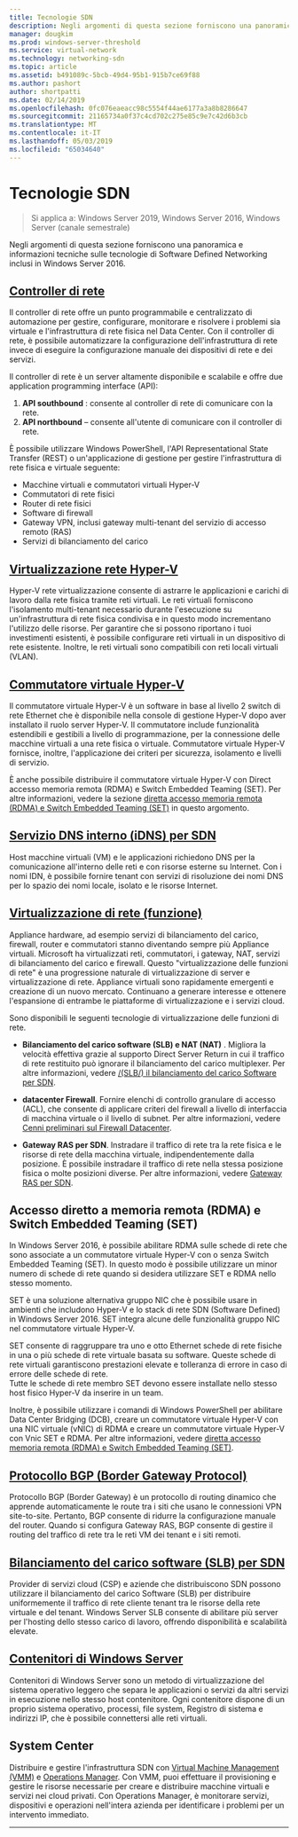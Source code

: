 ```yaml
---
title: Tecnologie SDN
description: Negli argomenti di questa sezione forniscono una panoramica e informazioni tecniche sulle tecnologie di Software Defined Networking inclusi in Windows Server 2016.
manager: dougkim
ms.prod: windows-server-threshold
ms.service: virtual-network
ms.technology: networking-sdn
ms.topic: article
ms.assetid: b491089c-5bcb-49d4-95b1-915b7ce69f88
ms.author: pashort
author: shortpatti
ms.date: 02/14/2019
ms.openlocfilehash: 0fc076eaeacc98c5554f44ae6177a3a8b8286647
ms.sourcegitcommit: 21165734a0f37c4cd702c275e85c9e7c42d6b3cb
ms.translationtype: MT
ms.contentlocale: it-IT
ms.lasthandoff: 05/03/2019
ms.locfileid: "65034640"
---
```

# <a name="sdn-technologies"></a>Tecnologie SDN

>Si applica a: Windows Server 2019, Windows Server 2016, Windows Server (canale semestrale)

Negli argomenti di questa sezione forniscono una panoramica e informazioni tecniche sulle tecnologie di Software Defined Networking inclusi in Windows Server 2016.  

## <a name="network-controllernetwork-controllernetwork-controllermd"></a>[Controller di rete](network-controller/Network-Controller.md)

Il controller di rete offre un punto programmabile e centralizzato di automazione per gestire, configurare, monitorare e risolvere i problemi sia virtuale e l'infrastruttura di rete fisica nel Data Center. Con il controller di rete, è possibile automatizzare la configurazione dell'infrastruttura di rete invece di eseguire la configurazione manuale dei dispositivi di rete e dei servizi. 

Il controller di rete è un server altamente disponibile e scalabile e offre due application programming interface (API):

1. **API southbound** : consente al controller di rete di comunicare con la rete.
2. **API northbound** – consente all'utente di comunicare con il controller di rete.

È possibile utilizzare Windows PowerShell, l'API Representational State Transfer (REST) o un'applicazione di gestione per gestire l'infrastruttura di rete fisica e virtuale seguente:

- Macchine virtuali e commutatori virtuali Hyper-V 
- Commutatori di rete fisici 
- Router di rete fisici 
- Software di firewall 
- Gateway VPN, inclusi gateway multi-tenant del servizio di accesso remoto (RAS) 
- Servizi di bilanciamento del carico 
  
## <a name="hyper-v-network-virtualizationhyper-v-network-virtualizationhyper-v-network-virtualizationmd"></a>[Virtualizzazione rete Hyper-V](hyper-v-network-virtualization/Hyper-V-Network-Virtualization.md)

Hyper-V rete virtualizzazione consente di astrarre le applicazioni e carichi di lavoro dalla rete fisica tramite reti virtuali. Le reti virtuali forniscono l'isolamento multi-tenant necessario durante l'esecuzione su un'infrastruttura di rete fisica condivisa e in questo modo incrementano l'utilizzo delle risorse. Per garantire che si possono riportano i tuoi investimenti esistenti, è possibile configurare reti virtuali in un dispositivo di rete esistente. Inoltre, le reti virtuali sono compatibili con reti locali virtuali (VLAN).
  
## <a name="hyper-v-virtual-switchvirtualizationhyper-v-virtual-switchhyper-v-virtual-switchmd"></a>[Commutatore virtuale Hyper-V](../../../virtualization/hyper-v-virtual-switch/Hyper-V-Virtual-Switch.md) 

Il commutatore virtuale Hyper-V è un software in base al livello 2 switch di rete Ethernet che è disponibile nella console di gestione Hyper-V dopo aver installato il ruolo server Hyper-V. Il commutatore include funzionalità estendibili e gestibili a livello di programmazione, per la connessione delle macchine virtuali a una rete fisica o virtuale. Commutatore virtuale Hyper-V fornisce, inoltre, l'applicazione dei criteri per sicurezza, isolamento e livelli di servizio.
  
È anche possibile distribuire il commutatore virtuale Hyper-V con Direct accesso memoria remota (RDMA) e Switch Embedded Teaming (SET). Per altre informazioni, vedere la sezione [diretta accesso memoria remota (RDMA) e Switch Embedded Teaming (SET)](#remote-direct-memory-access-rdma-and-switch-embedded-teaming-set) in questo argomento.

## <a name="internal-dns-service-idns-for-sdnidns-for-sdnmd"></a>[Servizio DNS interno (iDNS) per SDN](Idns-for-Sdn.md)

Host macchine virtuali (VM) e le applicazioni richiedono DNS per la comunicazione all'interno delle reti e con risorse esterne su Internet. Con i nomi IDN, è possibile fornire tenant con servizi di risoluzione dei nomi DNS per lo spazio dei nomi locale, isolato e le risorse Internet. 
  
## <a name="network-function-virtualizationnetwork-function-virtualizationnetwork-function-virtualizationmd"></a>[Virtualizzazione di rete (funzione)](network-function-virtualization/Network-Function-Virtualization.md)

Appliance hardware, ad esempio servizi di bilanciamento del carico, firewall, router e commutatori stanno diventando sempre più Appliance virtuali. Microsoft ha virtualizzati reti, commutatori, i gateway, NAT, servizi di bilanciamento del carico e firewall. Questo "virtualizzazione delle funzioni di rete" è una progressione naturale di virtualizzazione di server e virtualizzazione di rete. Appliance virtuali sono rapidamente emergenti e creazione di un nuovo mercato. Continuano a generare interesse e ottenere l'espansione di entrambe le piattaforme di virtualizzazione e i servizi cloud. 
  
Sono disponibili le seguenti tecnologie di virtualizzazione delle funzioni di rete.  
  
-   **Bilanciamento del carico software (SLB) e NAT (NAT)** . Migliora la velocità effettiva grazie al supporto Direct Server Return in cui il traffico di rete restituito può ignorare il bilanciamento del carico multiplexer. Per altre informazioni, vedere [/(SLB/) il bilanciamento del carico Software per SDN](network-function-virtualization/software-load-balancing-for-sdn.md).
  
-   **datacenter Firewall**. Fornire elenchi di controllo granulare di accesso (ACL), che consente di applicare criteri del firewall a livello di interfaccia di macchina virtuale o il livello di subnet. Per altre informazioni, vedere [Cenni preliminari sul Firewall Datacenter](network-function-virtualization/Datacenter-Firewall-Overview.md).
  
-   **Gateway RAS per SDN**. Instradare il traffico di rete tra la rete fisica e le risorse di rete della macchina virtuale, indipendentemente dalla posizione. È possibile instradare il traffico di rete nella stessa posizione fisica o molte posizioni diverse. Per altre informazioni, vedere [Gateway RAS per SDN](network-function-virtualization/RAS-Gateway-for-SDN.md).

## <a name="remote-direct-memory-access-rdma-and-switch-embedded-teaming-set"></a>Accesso diretto a memoria remota (RDMA) e Switch Embedded Teaming (SET)  
In Windows Server 2016, è possibile abilitare RDMA sulle schede di rete che sono associate a un commutatore virtuale Hyper-V con o senza Switch Embedded Teaming (SET). In questo modo è possibile utilizzare un minor numero di schede di rete quando si desidera utilizzare SET e RDMA nello stesso momento.  
  
SET è una soluzione alternativa gruppo NIC che è possibile usare in ambienti che includono Hyper-V e lo stack di rete SDN (Software Defined) in Windows Server 2016. SET integra alcune delle funzionalità gruppo NIC nel commutatore virtuale Hyper-V.  
  
SET consente di raggruppare tra uno e otto Ethernet schede di rete fisiche in una o più schede di rete virtuale basata su software. Queste schede di rete virtuali garantiscono prestazioni elevate e tolleranza di errore in caso di errore delle schede di rete.  
Tutte le schede di rete membro SET devono essere installate nello stesso host fisico Hyper-V da inserire in un team.  
  
Inoltre, è possibile utilizzare i comandi di Windows PowerShell per abilitare Data Center Bridging (DCB), creare un commutatore virtuale Hyper-V con una NIC virtuale (vNIC) di RDMA e creare un commutatore virtuale Hyper-V con Vnic SET e RDMA. Per altre informazioni, vedere [diretta accesso memoria remota (RDMA) e Switch Embedded Teaming (SET)](https://docs.microsoft.com/windows-server/virtualization/hyper-v-virtual-switch/rdma-and-switch-embedded-teaming.md).

## <a name="border-gateway-protocol-bgpremoteremote-accessbgpborder-gateway-protocol-bgpmd"></a>[Protocollo BGP (Border Gateway Protocol)](../../../remote/remote-access/bgp/Border-Gateway-Protocol-BGP.md)
  
Protocollo BGP (Border Gateway) è un protocollo di routing dinamico che apprende automaticamente le route tra i siti che usano le connessioni VPN site-to-site. Pertanto, BGP consente di ridurre la configurazione manuale del router.   Quando si configura Gateway RAS, BGP consente di gestire il routing del traffico di rete tra le reti VM dei tenant e i siti remoti.  
  
## <a name="software-load-balancing-slb-for-sdnnetwork-function-virtualizationsoftware-load-balancing-for-sdnmd"></a>[Bilanciamento del carico software (SLB) per SDN](network-function-virtualization/software-load-balancing-for-sdn.md)
Provider di servizi cloud (CSP) e aziende che distribuiscono SDN possono utilizzare il bilanciamento del carico Software (SLB) per distribuire uniformemente il traffico di rete cliente tenant tra le risorse della rete virtuale e del tenant. Windows Server SLB consente di abilitare più server per l'hosting dello stesso carico di lavoro, offrendo disponibilità e scalabilità elevate. 

## <a name="windows-server-containerscontainerscontainer-networking-overviewmd"></a>[Contenitori di Windows Server](Containers/Container-networking-overview.md)

Contenitori di Windows Server sono un metodo di virtualizzazione del sistema operativo leggero che separa le applicazioni o servizi da altri servizi in esecuzione nello stesso host contenitore. Ogni contenitore dispone di un proprio sistema operativo, processi, file system, Registro di sistema e indirizzi IP, che è possibile connettersi alle reti virtuali. 

## <a name="system-center"></a>System Center

Distribuire e gestire l'infrastruttura SDN con [Virtual Machine Management (VMM)](https://docs.microsoft.com/system-center/vmm/) e [Operations Manager](https://docs.microsoft.com/system-center/scom/). Con VMM, puoi effettuare il provisioning e gestire le risorse necessarie per creare e distribuire macchine virtuali e servizi nei cloud privati.  Con Operations Manager, è monitorare servizi, dispositivi e operazioni nell'intera azienda per identificare i problemi per un intervento immediato. 


---
